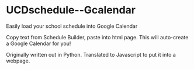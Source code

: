 # UCDschedule--Gcalendar
Easily load your school schedule into Google Calendar

Copy text from Schedule Builder, paste into html page. This will auto-create a Google Calendar for you!

Originally written out in Python. Translated to Javascript to put it into a webpage.
